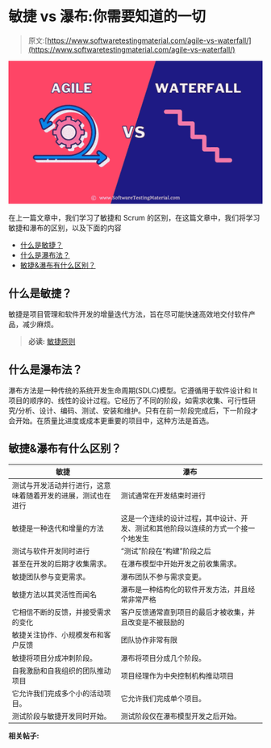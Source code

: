 # 敏捷 vs 瀑布:你需要知道的一切

> 原文:[https://www.softwaretestingmaterial.com/agile-vs-waterfall/](https://www.softwaretestingmaterial.com/agile-vs-waterfall/)

![Agile vs Waterfall](img/18d92a85ea1ab3944bf51aecfbaec3fa.png)

在上一篇文章中，我们学习了敏捷和 Scrum 的区别，在这篇文章中，我们将学习敏捷和瀑布的区别，以及下面的内容



*   [什么是敏捷？](#h-what-is-agile)
*   [什么是瀑布法？](#h-what-is-waterfall-method)
*   [敏捷&瀑布有什么区别？](#h-what-is-the-difference-between-agile-waterfall)



## **什么是敏捷？**

敏捷是项目管理和软件开发的增量迭代方法，旨在尽可能快速高效地交付软件产品，减少麻烦。

> **必读:** [敏捷原则](https://www.softwaretestingmaterial.com/principles-agile-software-development/)

## **什么是瀑布法？**

瀑布方法是一种传统的系统开发生命周期(SDLC)模型。它遵循用于软件设计和 It 项目的顺序的、线性的设计过程。它经历了不同的阶段，如需求收集、可行性研究/分析、设计、编码、测试、安装和维护。只有在前一阶段完成后，下一阶段才会开始。在质量比进度或成本更重要的项目中，这种方法是首选。

## **敏捷&瀑布有什么区别？**

| 敏捷 | 瀑布 |
| --- | --- |
| 测试与开发活动并行进行，这意味着随着开发的进展，测试也在进行 | 测试通常在开发结束时进行 |
| 敏捷是一种迭代和增量的方法 | 这是一个连续的设计过程，其中设计、开发、测试和其他阶段以连续的方式一个接一个地发生 |
| 测试与软件开发同时进行 | “测试”阶段在“构建”阶段之后 |
| 甚至在开发的后期才收集需求。 | 在瀑布模型中开始开发之前收集需求。 |
| 敏捷团队参与变更需求。 | 瀑布团队不参与需求变更。 |
| 敏捷方法以其灵活性而闻名 | 瀑布是一种结构化的软件开发方法，并且经常非常严格 |
| 它相信不断的反馈，并接受需求的变化 | 客户反馈通常直到项目的最后才被收集，并且改变是不被鼓励的 |
| 敏捷关注协作、小规模发布和客户反馈 | 团队协作非常有限 |
| 敏捷将项目分成冲刺阶段。 | 瀑布将项目分成几个阶段。 |
| 自我激励和自我组织的团队推动项目 | 项目经理作为中央控制机构推动项目 |
| 它允许我们完成多个小的活动项目。 | 它允许我们完成单个项目。 |
| 测试阶段与敏捷开发同时开始。 | 测试阶段仅在瀑布模型开发之后开始。 |

**相关帖子:**